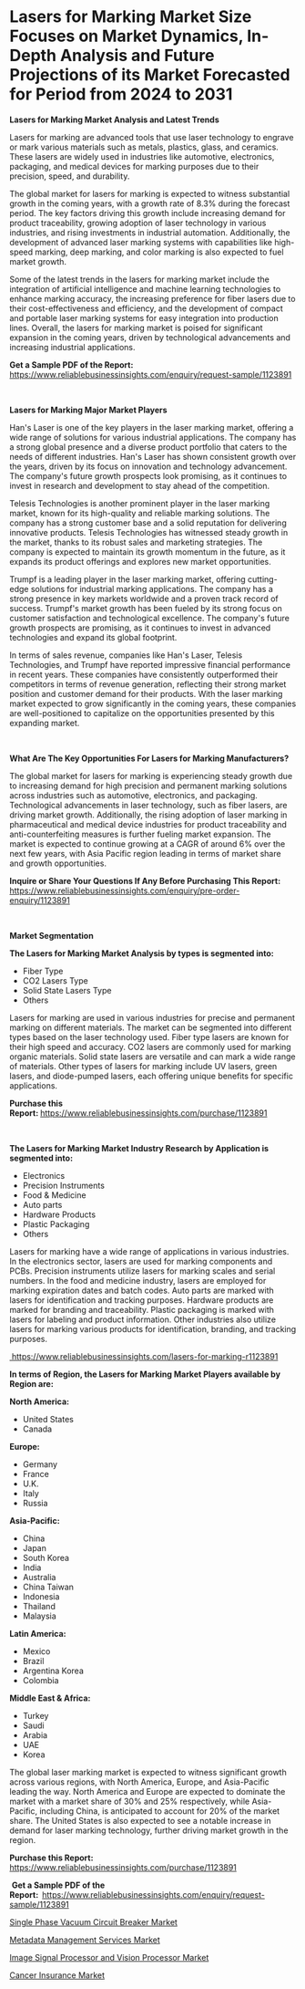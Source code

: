 <p><h1>Lasers for Marking Market Size Focuses on Market Dynamics, In-Depth Analysis and Future Projections of its Market Forecasted for Period from 2024 to 2031</h1></p><p><strong>Lasers for Marking Market Analysis and Latest Trends</strong></p>
<p><p>Lasers for marking are advanced tools that use laser technology to engrave or mark various materials such as metals, plastics, glass, and ceramics. These lasers are widely used in industries like automotive, electronics, packaging, and medical devices for marking purposes due to their precision, speed, and durability.</p><p>The global market for lasers for marking is expected to witness substantial growth in the coming years, with a growth rate of 8.3% during the forecast period. The key factors driving this growth include increasing demand for product traceability, growing adoption of laser technology in various industries, and rising investments in industrial automation. Additionally, the development of advanced laser marking systems with capabilities like high-speed marking, deep marking, and color marking is also expected to fuel market growth.</p><p>Some of the latest trends in the lasers for marking market include the integration of artificial intelligence and machine learning technologies to enhance marking accuracy, the increasing preference for fiber lasers due to their cost-effectiveness and efficiency, and the development of compact and portable laser marking systems for easy integration into production lines. Overall, the lasers for marking market is poised for significant expansion in the coming years, driven by technological advancements and increasing industrial applications.</p></p>
<p><strong>Get a Sample PDF of the Report:&nbsp;</strong> <a href="https://www.reliablebusinessinsights.com/enquiry/request-sample/1123891">https://www.reliablebusinessinsights.com/enquiry/request-sample/1123891</a></p>
<p>&nbsp;</p>
<p><strong>Lasers for Marking Major Market Players</strong></p>
<p><p>Han's Laser is one of the key players in the laser marking market, offering a wide range of solutions for various industrial applications. The company has a strong global presence and a diverse product portfolio that caters to the needs of different industries. Han's Laser has shown consistent growth over the years, driven by its focus on innovation and technology advancement. The company's future growth prospects look promising, as it continues to invest in research and development to stay ahead of the competition.</p><p>Telesis Technologies is another prominent player in the laser marking market, known for its high-quality and reliable marking solutions. The company has a strong customer base and a solid reputation for delivering innovative products. Telesis Technologies has witnessed steady growth in the market, thanks to its robust sales and marketing strategies. The company is expected to maintain its growth momentum in the future, as it expands its product offerings and explores new market opportunities.</p><p>Trumpf is a leading player in the laser marking market, offering cutting-edge solutions for industrial marking applications. The company has a strong presence in key markets worldwide and a proven track record of success. Trumpf's market growth has been fueled by its strong focus on customer satisfaction and technological excellence. The company's future growth prospects are promising, as it continues to invest in advanced technologies and expand its global footprint.</p><p>In terms of sales revenue, companies like Han's Laser, Telesis Technologies, and Trumpf have reported impressive financial performance in recent years. These companies have consistently outperformed their competitors in terms of revenue generation, reflecting their strong market position and customer demand for their products. With the laser marking market expected to grow significantly in the coming years, these companies are well-positioned to capitalize on the opportunities presented by this expanding market.</p></p>
<p>&nbsp;</p>
<p><strong>What Are The Key Opportunities For Lasers for Marking Manufacturers?</strong></p>
<p><p>The global market for lasers for marking is experiencing steady growth due to increasing demand for high precision and permanent marking solutions across industries such as automotive, electronics, and packaging. Technological advancements in laser technology, such as fiber lasers, are driving market growth. Additionally, the rising adoption of laser marking in pharmaceutical and medical device industries for product traceability and anti-counterfeiting measures is further fueling market expansion. The market is expected to continue growing at a CAGR of around 6% over the next few years, with Asia Pacific region leading in terms of market share and growth opportunities.</p></p>
<p><strong>Inquire or Share Your Questions If Any Before Purchasing This Report:</strong> <a href="https://www.reliablebusinessinsights.com/enquiry/pre-order-enquiry/1123891">https://www.reliablebusinessinsights.com/enquiry/pre-order-enquiry/1123891</a></p>
<p>&nbsp;</p>
<p><strong>Market Segmentation</strong></p>
<p><strong>The Lasers for Marking Market Analysis by types is segmented into:</strong></p>
<p><ul><li>Fiber Type</li><li>CO2 Lasers Type</li><li>Solid State Lasers Type</li><li>Others</li></ul></p>
<p><p>Lasers for marking are used in various industries for precise and permanent marking on different materials. The market can be segmented into different types based on the laser technology used. Fiber type lasers are known for their high speed and accuracy. CO2 lasers are commonly used for marking organic materials. Solid state lasers are versatile and can mark a wide range of materials. Other types of lasers for marking include UV lasers, green lasers, and diode-pumped lasers, each offering unique benefits for specific applications.</p></p>
<p><strong>Purchase this Report:&nbsp;</strong><a href="https://www.reliablebusinessinsights.com/purchase/1123891">https://www.reliablebusinessinsights.com/purchase/1123891</a></p>
<p>&nbsp;</p>
<p><strong>The Lasers for Marking Market Industry Research by Application is segmented into:</strong></p>
<p><ul><li>Electronics</li><li>Precision Instruments</li><li>Food & Medicine</li><li>Auto parts</li><li>Hardware Products</li><li>Plastic Packaging</li><li>Others</li></ul></p>
<p><p>Lasers for marking have a wide range of applications in various industries. In the electronics sector, lasers are used for marking components and PCBs. Precision instruments utilize lasers for marking scales and serial numbers. In the food and medicine industry, lasers are employed for marking expiration dates and batch codes. Auto parts are marked with lasers for identification and tracking purposes. Hardware products are marked for branding and traceability. Plastic packaging is marked with lasers for labeling and product information. Other industries also utilize lasers for marking various products for identification, branding, and tracking purposes.</p></p>
<p><a href="https://www.reliablebusinessinsights.com/lasers-for-marking-r1123891">&nbsp;https://www.reliablebusinessinsights.com/lasers-for-marking-r1123891</a></p>
<p><strong>In terms of Region, the Lasers for Marking Market Players available by Region are:</strong></p>
<p>
    <p> <strong> North America: </strong>
        <ul>
            <li>United States</li>
            <li>Canada</li>
        </ul>
        </p> 
    <p> <strong> Europe: </strong>
        <ul>
            <li>Germany</li>
            <li>France</li>
            <li>U.K.</li>
            <li>Italy</li>
            <li>Russia</li>
        </ul>
        </p> 
    <p> <strong> Asia-Pacific: </strong>
        <ul>
            <li>China</li>
            <li>Japan</li>
            <li>South Korea</li>
            <li>India</li>
            <li>Australia</li>
            <li>China Taiwan</li>
            <li>Indonesia</li>
            <li>Thailand</li>
            <li>Malaysia</li>
        </ul>
        </p> 
    <p> <strong> Latin America: </strong>
        <ul>
            <li>Mexico</li>
            <li>Brazil</li>
            <li>Argentina Korea</li>
            <li>Colombia</li>
        </ul>
        </p> 
    <p> <strong> Middle East & Africa: </strong>
        <ul>
            <li>Turkey</li>
            <li>Saudi</li>
            <li>Arabia</li>
            <li>UAE</li>
            <li>Korea</li>
        </ul>
    </p>
    </p>
<p><p>The global laser marking market is expected to witness significant growth across various regions, with North America, Europe, and Asia-Pacific leading the way. North America and Europe are expected to dominate the market with a market share of 30% and 25% respectively, while Asia-Pacific, including China, is anticipated to account for 20% of the market share. The United States is also expected to see a notable increase in demand for laser marking technology, further driving market growth in the region.</p></p>
<p><strong>Purchase this Report: </strong><a href="https://www.reliablebusinessinsights.com/purchase/1123891">https://www.reliablebusinessinsights.com/purchase/1123891</a></p>
<p>&nbsp;<strong>Get a Sample PDF of the Report:&nbsp;&nbsp;</strong><a href="https://www.reliablebusinessinsights.com/enquiry/request-sample/1123891">https://www.reliablebusinessinsights.com/enquiry/request-sample/1123891</a></p>
<p><strong></strong></p>
<p><p><a href="https://github.com/lianapter60/Market-Research-Report-List-1/blob/main/single-phase-vacuum-circuit-breaker-market.md">Single Phase Vacuum Circuit Breaker Market</a></p><p><a href="https://www.linkedin.com/pulse/metadata-management-services-market-forecasts-trends-impact-w09zc">Metadata Management Services Market</a></p><p><a href="https://github.com/lesliranch56456/Market-Research-Report-List-1/blob/main/image-signal-processor-and-vision-processor-market.md">Image Signal Processor and Vision Processor Market</a></p><p><a href="https://www.linkedin.com/pulse/cancer-insurance-market-size-growing-cagr-122-report-covers-viiyc">Cancer Insurance Market</a></p></p>
